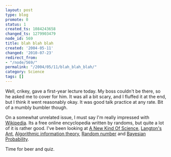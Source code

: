 ```yaml
---
layout: post
type: blog
promote: 0
status: 1
created_ts: 1084243658
changed_ts: 1279903479
node_id: 569
title: blah blah blah
created: '2004-05-11'
changed: '2010-07-23'
redirect_from:
- "/node/569/"
permalink: "/2004/05/11/blah_blah_blah/"
category: Science
tags: []
---
```

Well, crikey, gave a first-year lecture today.  My boss couldn't be there, so he asked me to cover for him.  It was all a bit scary, and I fluffed it at the end, but I think it went reasonably okay.  It was good talk practice at any rate.  Bit of a mumbly bumbler though.

On a somewhat unrelated issue, I must say I'm really impressed with [Wikipedia](http://en.wikipedia.org/).  Its a free online encyclopedia written by randoms, but quite a lot of it is rather good.  I've been looking at 
[A New Kind Of Science](http://en.wikipedia.org/wiki/A_New_Kind_of_Science_(book)),
[Langton's Ant](http://en.wikipedia.org/wiki/Langton's_ant),
[Algorithmic information theory](http://en.wikipedia.org/wiki/Algorithmic_information_theory),
[Random number](http://en.wikipedia.org/wiki/Random_number) and
[Bayesian Probability](http://en.wikipedia.org/wiki/Bayesian_probability).

Time for beer and quiz.
